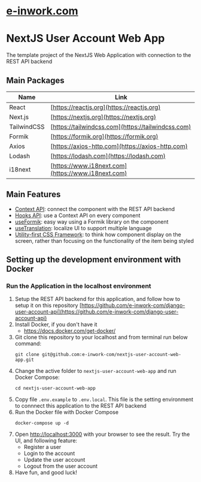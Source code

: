 # [e-inwork.com](https://e-inwork.com)
# NextJS User Account Web App
The template project of the NextJS Web Application with connection to the REST API backend


## Main Packages
| Name              | Link
| ----------------- | ---------------
| React             | [https://reactjs.org](https://reactjs.org)
| Next.js           | [https://nextjs.org](https://nextjs.org)
| TailwindCSS       | [https://tailwindcss.com](https://tailwindcss.com)
| Formik            | [https://formik.org](https://formik.org)
| Axios             | [https://axios-http.com](https://axios-http.com)
| Lodash            | [https://lodash.com](https://lodash.com)
| i18next           | [https://www.i18next.com](https://www.i18next.com)


## Main Features
- [Context API](https://reactjs.org/docs/context.html): connect the component with the REST API backend
- [Hooks API](https://reactjs.org/docs/hooks-reference.html): use a Context API on every component
- [useFormik](https://formik.org/docs/api/useFormik): easy way using a Formik library on the component
- [useTranslation](https://react.i18next.com/latest/usetranslation-hook): localize UI to support multiple language
- [Utility-first CSS Framework](https://tailwindui.com/components): to think how component display on the screen, rather than focusing on the functionality of the item being styled


## Setting up the development environment with Docker
### Run the Application in the localhost environment
1. Setup the REST API backend for this application, and follow how to setup it on this repository [https://github.com/e-inwork-com/django-user-account-api](https://github.com/e-inwork-com/django-user-account-api)
2. Install Docker, if you don't have it
   - https://docs.docker.com/get-docker/
3. Git clone this repository to your localhost and from terminal run below command:
   ```
   git clone git@github.com:e-inwork-com/nextjs-user-account-web-app.git
   ```
4. Change the active folder to `nextjs-user-account-web-app` and run Docker Compose:
   ```
   cd nextjs-user-account-web-app
   ```
5. Copy file `.env.example` to `.env.local`. This file is the setting environment to connnect this application to the REST API backend
6. Run the Docker file with Docker Compose
   ```
   docker-compose up -d
   ```
7. Open [http://localhost:3000](http://localhost:3000) with your browser to see the result. Try the UI, and following feature:
    - Register a user
    - Login to the account
    - Update the user account
    - Logout from the user account
8. Have fun, and good luck!